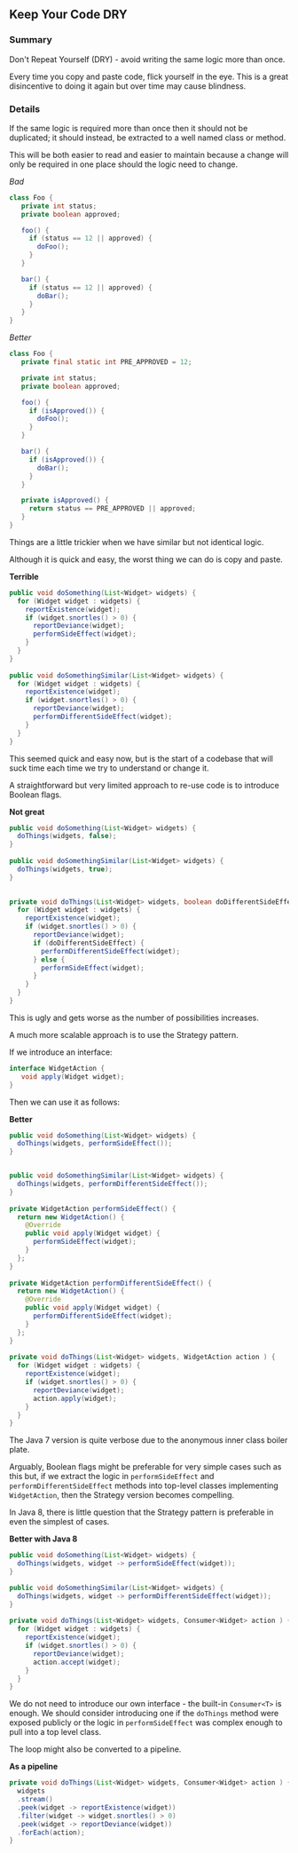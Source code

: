 ## Keep Your Code DRY

### Summary

Don't Repeat Yourself (DRY) - avoid writing the same logic more than once.

Every time you copy and paste code, flick yourself in the eye. This is a great disincentive to doing it again but over time may cause blindness.

### Details

If the same logic is required more than once then it should not be duplicated; it should instead, be extracted to a well named class or method. 

This will be both easier to read and easier to maintain because a change will only be required in one place should the logic need to change.

*Bad*

```java
class Foo {
   private int status;
   private boolean approved;

   foo() {
     if (status == 12 || approved) {
       doFoo();
     }
   }

   bar() {
     if (status == 12 || approved) {
       doBar();
     }
   }
}
```

*Better*

```java
class Foo {
   private final static int PRE_APPROVED = 12;

   private int status;
   private boolean approved;

   foo() {
     if (isApproved()) {
       doFoo();
     }
   }

   bar() {
     if (isApproved()) {
       doBar();
     }
   }

   private isApproved() {
     return status == PRE_APPROVED || approved;
   }
}
```

Things are a little trickier when we have similar but not identical logic.

Although it is quick and easy, the worst thing we can do is copy and paste.

**Terrible**
```java
public void doSomething(List<Widget> widgets) {
  for (Widget widget : widgets) {
    reportExistence(widget);
    if (widget.snortles() > 0) {
      reportDeviance(widget);
      performSideEffect(widget);
    }
  }
}
  
public void doSomethingSimilar(List<Widget> widgets) {
  for (Widget widget : widgets) {
    reportExistence(widget);
    if (widget.snortles() > 0) {
      reportDeviance(widget);
      performDifferentSideEffect(widget);
    }
  }
}
```

This seemed quick and easy now, but is the start of a codebase that will suck time each time we try to understand or change it.

A straightforward but very limited approach to re-use code is to introduce Boolean flags.

**Not great**
```java
public void doSomething(List<Widget> widgets) {
  doThings(widgets, false);
}
  
public void doSomethingSimilar(List<Widget> widgets) {
  doThings(widgets, true);
}
  

private void doThings(List<Widget> widgets, boolean doDifferentSideEffect) {
  for (Widget widget : widgets) {
    reportExistence(widget);
    if (widget.snortles() > 0) {
      reportDeviance(widget);
      if (doDifferentSideEffect) {
        performDifferentSideEffect(widget);
      } else {
        performSideEffect(widget);
      }
    }
  }
}
```

This is ugly and gets worse as the number of possibilities increases.

A much more scalable approach is to use the Strategy pattern.

If we introduce an interface:

```java
interface WidgetAction {
   void apply(Widget widget);
}  
```

Then we can use it as follows:

**Better**
```java
public void doSomething(List<Widget> widgets) {
  doThings(widgets, performSideEffect());
}


public void doSomethingSimilar(List<Widget> widgets) {
  doThings(widgets, performDifferentSideEffect());
}
  
private WidgetAction performSideEffect() {
  return new WidgetAction() {
    @Override
    public void apply(Widget widget) {
      performSideEffect(widget);
    }    
  };
}
  
private WidgetAction performDifferentSideEffect() {
  return new WidgetAction() {
    @Override
    public void apply(Widget widget) {
      performDifferentSideEffect(widget);
    }    
  };
}
    
private void doThings(List<Widget> widgets, WidgetAction action ) {
  for (Widget widget : widgets) {
    reportExistence(widget);
    if (widget.snortles() > 0) {
      reportDeviance(widget);
      action.apply(widget);
    }
  }
}
```

The Java 7 version is quite verbose due to the anonymous inner class boiler plate. 

Arguably, Boolean flags might be preferable for very simple cases such as this but, if we extract the logic in `performSideEffect` and `performDifferentSideEffect` methods into top-level classes implementing `WidgetAction`, then the Strategy version becomes compelling. 

In Java 8, there is little question that the Strategy pattern is preferable in even the simplest of cases.

**Better with Java 8**
```java
public void doSomething(List<Widget> widgets) {
  doThings(widgets, widget -> performSideEffect(widget));
}

public void doSomethingSimilar(List<Widget> widgets) {
  doThings(widgets, widget -> performDifferentSideEffect(widget));
}
  
private void doThings(List<Widget> widgets, Consumer<Widget> action ) {
  for (Widget widget : widgets) {
    reportExistence(widget);
    if (widget.snortles() > 0) {
      reportDeviance(widget);
      action.accept(widget);
    }
  }
}
```

We do not need to introduce our own interface - the built-in `Consumer<T>` is enough. We should consider introducing one if the `doThings` method were exposed publicly or the logic in `performSideEffect` was complex enough to pull into a top level class. 

The loop might also be converted to a pipeline.

**As a pipeline**
```java
private void doThings(List<Widget> widgets, Consumer<Widget> action ) {
  widgets
  .stream()
  .peek(widget -> reportExistence(widget))
  .filter(widget -> widget.snortles() > 0)
  .peek(widget -> reportDeviance(widget))
  .forEach(action);
}
```
